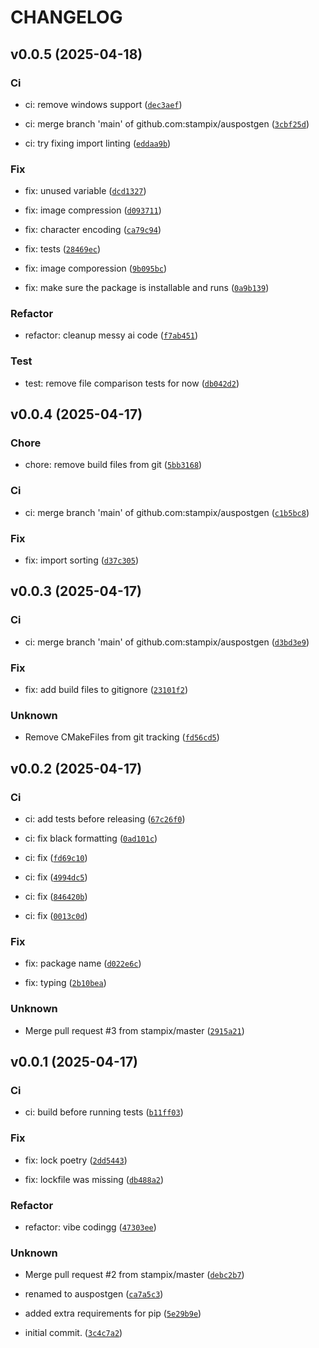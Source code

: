 # CHANGELOG



## v0.0.5 (2025-04-18)

### Ci

* ci: remove windows support ([`dec3aef`](https://github.com/stampix/auspostgen/commit/dec3aefa6070b2c412517d3839fd9a1bfb76a16e))

* ci: merge branch &#39;main&#39; of github.com:stampix/auspostgen ([`3cbf25d`](https://github.com/stampix/auspostgen/commit/3cbf25d5d831a3d52a38149428c9692202bf1dc6))

* ci: try fixing import linting ([`eddaa9b`](https://github.com/stampix/auspostgen/commit/eddaa9b3d22e722fd8b017c817817bd7a1b9d7db))

### Fix

* fix: unused variable ([`dcd1327`](https://github.com/stampix/auspostgen/commit/dcd13277be243ae15fbf018c342844294061beb5))

* fix: image compression ([`d093711`](https://github.com/stampix/auspostgen/commit/d0937112d5bc2466560b3448e4d6f39a0a84c906))

* fix: character encoding ([`ca79c94`](https://github.com/stampix/auspostgen/commit/ca79c943d95fb50c26761decc463579ac91eb05e))

* fix: tests ([`28469ec`](https://github.com/stampix/auspostgen/commit/28469ec9a2f4bd25c0cc94c9f46d90a10019d663))

* fix: image comporession ([`9b095bc`](https://github.com/stampix/auspostgen/commit/9b095bca276b574627de5204098d1028e11a1f53))

* fix: make sure the package is installable and runs ([`0a9b139`](https://github.com/stampix/auspostgen/commit/0a9b1398ab5a47a162117137db90bffc2aee3055))

### Refactor

* refactor: cleanup messy ai code ([`f7ab451`](https://github.com/stampix/auspostgen/commit/f7ab451ece83791105c6eb258197cc86bac844e1))

### Test

* test: remove file comparison tests for now ([`db042d2`](https://github.com/stampix/auspostgen/commit/db042d21dabe7d93d60506a8d484e07cf546e280))


## v0.0.4 (2025-04-17)

### Chore

* chore: remove build files from git ([`5bb3168`](https://github.com/stampix/auspostgen/commit/5bb31683b41c747e4e4ab4292a6f3bb33cb18cf9))

### Ci

* ci: merge branch &#39;main&#39; of github.com:stampix/auspostgen ([`c1b5bc8`](https://github.com/stampix/auspostgen/commit/c1b5bc862dc74924fc24e6e3e3a2b93784dc000d))

### Fix

* fix: import sorting ([`d37c305`](https://github.com/stampix/auspostgen/commit/d37c3057357c5e0ce39b4f56b4120b2bc2573f5b))


## v0.0.3 (2025-04-17)

### Ci

* ci: merge branch &#39;main&#39; of github.com:stampix/auspostgen ([`d3bd3e9`](https://github.com/stampix/auspostgen/commit/d3bd3e910da33f6cb7f1d81915f7d2aba8cdaf74))

### Fix

* fix: add build files to gitignore ([`23101f2`](https://github.com/stampix/auspostgen/commit/23101f29b8311622460daf93f9359035d9b31779))

### Unknown

* Remove CMakeFiles from git tracking ([`fd56cd5`](https://github.com/stampix/auspostgen/commit/fd56cd5bd94267cdb8eb4b34f9b28d1f83e63a33))


## v0.0.2 (2025-04-17)

### Ci

* ci: add tests before releasing ([`67c26f0`](https://github.com/stampix/auspostgen/commit/67c26f03a9ab5be120e7d6c745e7af0834bb8fa6))

* ci: fix black formatting ([`0ad101c`](https://github.com/stampix/auspostgen/commit/0ad101c213474ee9ebc24c6684d4ad13c9a5d71e))

* ci: fix ([`fd69c10`](https://github.com/stampix/auspostgen/commit/fd69c103f590f0a3ae8c6b74c4906064402a60ed))

* ci: fix ([`4994dc5`](https://github.com/stampix/auspostgen/commit/4994dc534e5cba7474a2deb4b74bf4644f29eec1))

* ci: fix ([`846420b`](https://github.com/stampix/auspostgen/commit/846420b883e888b874f1feb47c6f761411be45c2))

* ci: fix ([`0013c0d`](https://github.com/stampix/auspostgen/commit/0013c0d726c30d536a38d0c48a63a06494794c2e))

### Fix

* fix: package name ([`d022e6c`](https://github.com/stampix/auspostgen/commit/d022e6ca0f50b0a0942ec8c3969584c10030a0c7))

* fix: typing ([`2b10bea`](https://github.com/stampix/auspostgen/commit/2b10bea69342fdfcc0c5c76b9d84411c5611c453))

### Unknown

* Merge pull request #3 from stampix/master ([`2915a21`](https://github.com/stampix/auspostgen/commit/2915a21554e7b955c3ad3f5e443ca5289bae40e3))


## v0.0.1 (2025-04-17)

### Ci

* ci: build before running tests ([`b11ff03`](https://github.com/stampix/auspostgen/commit/b11ff03a3a7638a88558f2cfaa3e15613d4bcf04))

### Fix

* fix: lock poetry ([`2dd5443`](https://github.com/stampix/auspostgen/commit/2dd5443fd66ae2b8b200df0f7ac0d3b088c4f5ce))

* fix: lockfile was missing ([`db488a2`](https://github.com/stampix/auspostgen/commit/db488a2f383771edb2cd1c3f6b9df8c3d53bfc6c))

### Refactor

* refactor: vibe codingg ([`47303ee`](https://github.com/stampix/auspostgen/commit/47303eed47c5380587f3496288203d0b506c773d))

### Unknown

* Merge pull request #2 from stampix/master ([`debc2b7`](https://github.com/stampix/auspostgen/commit/debc2b7373bba5759859c220fff36b424641cdca))

* renamed to auspostgen ([`ca7a5c3`](https://github.com/stampix/auspostgen/commit/ca7a5c3b32faaefaca865b6e46c64c4f487f1cf6))

* added extra requirements for pip ([`5e29b9e`](https://github.com/stampix/auspostgen/commit/5e29b9eb122ac7b7eb7a248d1fdb01debbf13d69))

* initial commit. ([`3c4c7a2`](https://github.com/stampix/auspostgen/commit/3c4c7a2169b06924e524f2ce780110c12bdec6ee))

